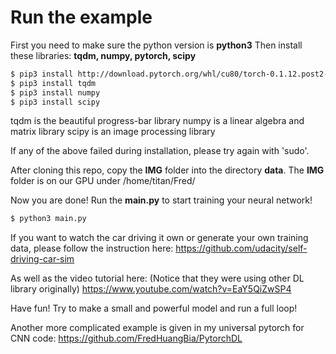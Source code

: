 # Run the example
First you need to make sure the python version is **python3**
Then install these libraries: **tqdm, numpy, pytorch, scipy**
```sh
$ pip3 install http://download.pytorch.org/whl/cu80/torch-0.1.12.post2-cp35-cp35m-linux_x86_64.whl 
$ pip3 install tqdm
$ pip3 install numpy
$ pip3 install scipy
```

tqdm is the beautiful progress-bar library
numpy is a linear algebra and matrix library
scipy is an image processing library

If any of the above failed during installation, please try again with 'sudo'.

After cloning this repo, copy the **IMG** folder into the directory **data**. The **IMG** folder is on our GPU under /home/titan/Fred/

Now you are done! Run the **main.py** to start training your neural network!
```sh
$ python3 main.py
```

If you want to watch the car driving it own or generate your own training data, please follow the instruction here: 
https://github.com/udacity/self-driving-car-sim

As well as the video tutorial here: (Notice that they were using other DL library originally)
https://www.youtube.com/watch?v=EaY5QiZwSP4

Have fun! Try to make a small and powerful model and run a full loop!

Another more complicated example is given in my universal pytorch for CNN code:
https://github.com/FredHuangBia/PytorchDL
